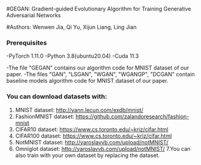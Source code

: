 
#GEGAN: Gradient-guided Evolutionary Algorithm for Training Generative Adversarial Networks

#Authors: Wenwen Jia, Qi Yu, Xijun Liang, Ling Jian


### Prerequisites
-PyTorch  1.11.0
-Python  3.8(ubuntu20.04)
-Cuda  11.3

-The file "GEGAN"   contains  our algorithm code for MNIST dataset of our paper.
-The files "GAN", "LSGAN", "WGAN", "WGANGP", "DCGAN"   contain  baseline models algorithm code for MNIST dataset of our paper.


### You can download datasets with:
1. MNIST dataset: http://yann.lecun.com/exdb/mnist/
2. FashionMNIST dataset: https://github.com/zalandoresearch/fashion-mnist
3. CIFAR10 dataset: https://www.cs.toronto.edu/~kriz/cifar.html
4. CIFAR100 dataset: https://www.cs.toronto.edu/~kriz/cifar.html
5. NotMNIST dataset: http://yaroslavvb.com/upload/notMNIST/
6. Omniglot dataset: http://yaroslavvb.com/upload/notMNIST/
7.You can also train with your own dataset by replacing the dataset.





